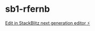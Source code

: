 # sb1-rfernb

[Edit in StackBlitz next generation editor ⚡️](https://stackblitz.com/~/github.com/grachzyyy/sb1-rfernb)